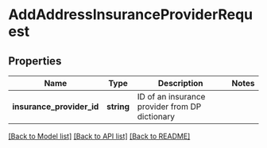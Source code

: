 # AddAddressInsuranceProviderRequest

## Properties
Name | Type | Description | Notes
------------ | ------------- | ------------- | -------------
**insurance_provider_id** | **string** | ID of an insurance provider from DP dictionary | 

[[Back to Model list]](../../README.md#documentation-for-models) [[Back to API list]](../../README.md#documentation-for-api-endpoints) [[Back to README]](../../README.md)

